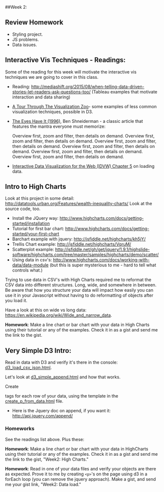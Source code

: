 ##Week 2:

## Review Homework

* Styling project.
* JS problems.
* Data issues.

## Interactive Vis Techniques - Readings:

Some of the reading for this week will motivate the interactive vis techniques we are going to cover in this class.

* Reading: http://mediashift.org/2015/08/when-telling-data-driven-stories-let-readers-ask-questions-too/ (Tableau examples that motivate interaction and data sharing)
* [A Tour Through The Visualization Zoo](http://queue.acm.org/detail.cfm?id=1805128)- some examples of less common visualization techniques, possible in D3.
* [The Eyes Have It (1996)](shneidermanEyesHaveIt.pdf), Ben Shneiderman - a classic article that features the mantra everyone must memorize:

    Overview first, zoom and filter, then details on demand.
    Overview first, zoom and filter, then details on demand.
    Overview first, zoom and filter, then details on demand.
    Overview first, zoom and filter, then details on demand.
    Overview first, zoom and filter, then details on demand.
    Overview first, zoom and filter, then details on demand.

* [Interactive Data Visualization for the Web (IDVW) Chapter 5](http://chimera.labs.oreilly.com/books/1230000000345/ch05.html) on loading data.


## Intro to High Charts

Look at this project in some detail: http://datatools.urban.org/Features/wealth-inequality-charts/
Look at the source code, too.

* Install the JQuery way: http://www.highcharts.com/docs/getting-started/installation
* Tutorial for first bar chart: http://www.highcharts.com/docs/getting-started/your-first-chart
* Barchart example with jquery: http://jsfiddle.net/highcharts/kh5jY/
* Trellis Chart example: http://jsfiddle.net/highcharts/VqruM/
* Scatterplot example: http://jsfiddle.net/gh/get/jquery/1.9.1/highslide-software/highcharts.com/tree/master/samples/highcharts/demo/scatter/
* Using data in csv's: http://www.highcharts.com/docs/working-with-data/data-module (but this is super mysterious to me - hard to tell what controls what.)

Trying to use data in CSV's with High Charts required me to reformat the CSV data into different structures.  Long, wide, and somewhere in between. Be aware that how you structure your data will impact how easily you can use it in your Javascript without having to do reformatting of objects after you load it.

Have a look at this on wide vs long data: https://en.wikipedia.org/wiki/Wide_and_narrow_data.

**Homework**: Make a line chart or bar chart with your data in High Charts using their tutorial or any of the examples. Check it in as a gist and send me the link to the gist.

## Very Simple D3 Intro:

Read in data with D3 and verify it's there in the console: [d3_load_csv_json.html](d3_load_csv_json.html).

Let's look at [d3_simple_append.html](d3_simple_append.html) and how that works.

Create <p> tags for each row of your data, using the template in the [create_p_from_data.html](create_p_from_data.html) file.

* Here is the Jquery doc on append, if you want it: http://api.jquery.com/append/


### Homeworks

See the readings list above.  Plus these:

**Homework**: Make a line chart or bar chart with your data in HighCharts using their tutorial or any of the examples. Check it in as a gist and send me the link to the gist, "Week2: High Charts."

**Homework**: Read in one of your data files and verify your objects are there as expected. Prove it to me by creating `<p>`'s on the page using d3 in a forEach loop (you can remove the jquery approach).  Make a gist, and send me your gist link, "Week2: Data load."


